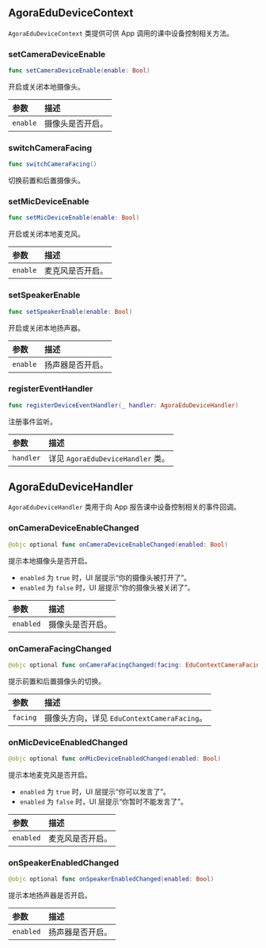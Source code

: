 ## AgoraEduDeviceContext

`AgoraEduDeviceContext` 类提供可供 App 调用的课中设备控制相关方法。

### setCameraDeviceEnable

```swift
func setCameraDeviceEnable(enable: Bool)
```

开启或关闭本地摄像头。

| 参数     | 描述             |
| :------- | :--------------- |
| `enable` | 摄像头是否开启。 |

### switchCameraFacing

```swift
func switchCameraFacing()
```

切换前置和后置摄像头。

### setMicDeviceEnable

```swift
func setMicDeviceEnable(enable: Bool)
```

开启或关闭本地麦克风。

| 参数     | 描述             |
| :------- | :--------------- |
| `enable` | 麦克风是否开启。 |

### setSpeakerEnable

```swift
func setSpeakerEnable(enable: Bool)
```

开启或关闭本地扬声器。

| 参数     | 描述             |
| :------- | :--------------- |
| `enable` | 扬声器是否开启。 |

### registerEventHandler

```swift
func registerDeviceEventHandler(_ handler: AgoraEduDeviceHandler)
```

注册事件监听。

| 参数      | 描述                              |
| :-------- | :-------------------------------- |
| `handler` | 详见 `AgoraEduDeviceHandler` 类。 |

## AgoraEduDeviceHandler

`AgoraEduDeviceHandler` 类用于向 App 报告课中设备控制相关的事件回调。

### onCameraDeviceEnableChanged

```swift
@objc optional func onCameraDeviceEnableChanged(enabled: Bool)
```

提示本地摄像头是否开启。

- `enabled` 为 `true` 时，UI 层提示“你的摄像头被打开了”。
- `enabled` 为 `false` 时，UI 层提示“你的摄像头被关闭了”。

| 参数      | 描述             |
| :-------- | :--------------- |
| `enabled` | 摄像头是否开启。 |

### onCameraFacingChanged

```swift
@objc optional func onCameraFacingChanged(facing: EduContextCameraFacing)
```

提示前置和后置摄像头的切换。

| 参数     | 描述                                        |
| :------- | :------------------------------------------ |
| `facing` | 摄像头方向，详见 `EduContextCameraFacing`。 |

### onMicDeviceEnabledChanged

```swift
@objc optional func onMicDeviceEnabledChanged(enabled: Bool)
```

提示本地麦克风是否开启。

- `enabled` 为 `true` 时，UI 层提示“你可以发言了”。
- `enabled` 为 `false` 时，UI 层提示“你暂时不能发言了”。

| 参数      | 描述             |
| :-------- | :--------------- |
| `enabled` | 麦克风是否开启。 |

### onSpeakerEnabledChanged

```swift
@objc optional func onSpeakerEnabledChanged(enabled: Bool)
```

提示本地扬声器是否开启。

| 参数      | 描述             |
| :-------- | :--------------- |
| `enabled` | 扬声器是否开启。 |
